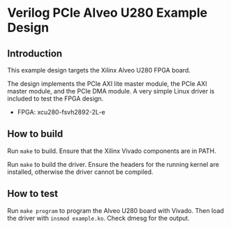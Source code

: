# Verilog PCIe Alveo U280 Example Design

## Introduction

This example design targets the Xilinx Alveo U280 FPGA board.

The design implements the PCIe AXI lite master module, the PCIe AXI master module, and the PCIe DMA module.  A very simple Linux driver is included to test the FPGA design.

*  FPGA: xcu280-fsvh2892-2L-e

## How to build

Run `make` to build.  Ensure that the Xilinx Vivado components are in PATH.

Run `make` to build the driver.  Ensure the headers for the running kernel are installed, otherwise the driver cannot be compiled.

## How to test

Run `make program` to program the Alveo U280 board with Vivado.  Then load the driver with `insmod example.ko`.  Check dmesg for the output.
